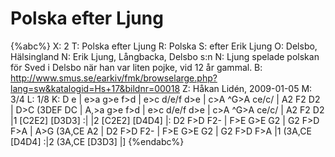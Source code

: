 # Polska efter Ljung

{%abc%}
X: 2
T: Polska efter Ljung
R: Polska
S: efter Erik Ljung
O: Delsbo, Hälsingland
N: Erik Ljung, Långbacka, Delsbo s:n
N: Ljung spelade polskan för Sved i Delsbo när han var liten pojke, vid 12 år gammal.
B: http://www.smus.se/earkiv/fmk/browselarge.php?lang=sw&katalogid=Hs+17&bildnr=00018
Z: Håkan Lidén, 2009-01-05
M: 3/4
L: 1/8
K: D
e | e>a g>e f>d | e>c d/e/f d>e | c>A ^G>A ce/c/ | A2 F2 D2 | D>C (3DEF DC |
A,>a g>e f>d | e>c d/e/f d>e | c>A ^G>A ce/c/ | A2 F2 D2 |1 [C2E2] [D3D3] :|
|2 [C2E2] [D4D4] |: D2 F>D F2- | F>E G>E G2 | G2 F>D F>A | A>G (3A,CE A2 | 
D2 F>D F2- | F>E G>E G2 | G2 F>D F>A |1 (3A,CE [D4D4] :|2 (3A,CE [D3D3] |]
{%endabc%}

